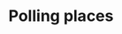 ---
schema: default
title: Polling places
organization: Perth and Kinross Council
notes: Location of polling places to be used for elections in PKC from 2011 onwards.
resources:

  - name: Polling places HTML
  - url: http://opendata-pkc.opendata.arcgis.com/datasets/909e45688aa646199cad8e8616ddef7a_0
  - format: HTML

  - name: Polling places ESRI REST
  - url: https://services.arcgis.com/pfFDYSlYcp7mabvZ/arcgis/rest/services/Polling_places/FeatureServer/0
  - format: ESRI REST

  - name: Polling places GEOJSON
  - url: http://opendata-pkc.opendata.arcgis.com/datasets/909e45688aa646199cad8e8616ddef7a_0.geojson
  - format: GEOJSON

  - name: Polling places CSV
  - url: http://opendata-pkc.opendata.arcgis.com/datasets/909e45688aa646199cad8e8616ddef7a_0.csv
  - format: CSV

  - name: Polling places KML
  - url: http://opendata-pkc.opendata.arcgis.com/datasets/909e45688aa646199cad8e8616ddef7a_0.kml
  - format: KML

  - name: Polling places ZIP
  - url: http://opendata-pkc.opendata.arcgis.com/datasets/909e45688aa646199cad8e8616ddef7a_0.zip
  - format: ZIP

license: Open Government Licence 3.0 (United Kingdom)
category:

  - administrative,boundary,electorate,polling


  - 

maintainer: Tim Wisniewski
maintainer_email: tim@timwis.com
---